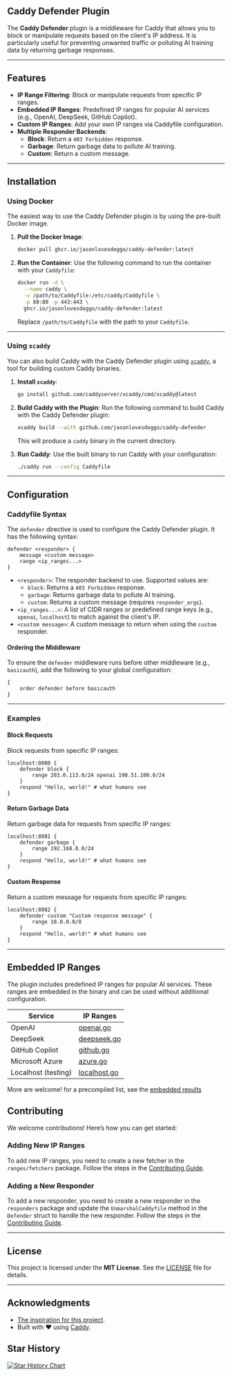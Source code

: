 ## **Caddy Defender Plugin**

The **Caddy Defender** plugin is a middleware for Caddy that allows you to block or manipulate requests based on the client's IP address. It is particularly useful for preventing unwanted traffic or polluting AI training data by returning garbage responses.

---

## **Features**

- **IP Range Filtering**: Block or manipulate requests from specific IP ranges.
- **Embedded IP Ranges**: Predefined IP ranges for popular AI services (e.g., OpenAI, DeepSeek, GitHub Copilot).
- **Custom IP Ranges**: Add your own IP ranges via Caddyfile configuration.
- **Multiple Responder Backends**:
  - **Block**: Return a `403 Forbidden` response.
  - **Garbage**: Return garbage data to pollute AI training.
  - **Custom**: Return a custom message.

---

## **Installation**

### **Using Docker**

The easiest way to use the Caddy Defender plugin is by using the pre-built Docker image.

1. **Pull the Docker Image**:
   ```bash
   docker pull ghcr.io/jasonlovesdoggo/caddy-defender:latest
   ```

2. **Run the Container**:
   Use the following command to run the container with your `Caddyfile`:
   ```bash
   docker run -d \
     --name caddy \
     -v /path/to/Caddyfile:/etc/caddy/Caddyfile \
     -p 80:80 -p 443:443 \
     ghcr.io/jasonlovesdoggo/caddy-defender:latest
   ```

   Replace `/path/to/Caddyfile` with the path to your `Caddyfile`.
---

### **Using `xcaddy`**

You can also build Caddy with the Caddy Defender plugin using [`xcaddy`](https://github.com/caddyserver/xcaddy), a tool for building custom Caddy binaries.

1. **Install `xcaddy`**:
   ```bash
   go install github.com/caddyserver/xcaddy/cmd/xcaddy@latest
   ```

2. **Build Caddy with the Plugin**:
   Run the following command to build Caddy with the Caddy Defender plugin:
   ```bash
   xcaddy build --with github.com/jasonlovesdoggo/caddy-defender
   ```

   This will produce a `caddy` binary in the current directory.

3. **Run Caddy**:
   Use the built binary to run Caddy with your configuration:
   ```bash
   ./caddy run --config Caddyfile
   ```

---

## **Configuration**

### **Caddyfile Syntax**

The `defender` directive is used to configure the Caddy Defender plugin. It has the following syntax:

```caddyfile
defender <responder> {
    message <custom message>
    range <ip_ranges...>
}
```

- `<responder>`: The responder backend to use. Supported values are:
  - `block`: Returns a `403 Forbidden` response.
  - `garbage`: Returns garbage data to pollute AI training.
  - `custom`: Returns a custom message (requires `responder_args`).
- `<ip_ranges...>`: A list of CIDR ranges or predefined range keys (e.g., `openai`, `localhost`) to match against the client's IP.
- `<custom message>`: A custom message to return when using the `custom` responder.
#### **Ordering the Middleware**
To ensure the `defender` middleware runs before other middleware (e.g., `basicauth`), add the following to your global configuration:

```caddyfile
{
    order defender before basicauth
}
```

---

### **Examples**

#### **Block Requests**
Block requests from specific IP ranges:
```caddyfile
localhost:8080 {
    defender block {
        range 203.0.113.0/24 openai 198.51.100.0/24 
    } 
    respond "Hello, world!" # what humans see
}
```

#### **Return Garbage Data**
Return garbage data for requests from specific IP ranges:
```caddyfile
localhost:8081 {
    defender garbage {
        range 192.168.0.0/24 
    }
    respond "Hello, world!" # what humans see
}
```

#### **Custom Response**
Return a custom message for requests from specific IP ranges:
```caddyfile
localhost:8082 {
    defender custom "Custom response message" {
        range 10.0.0.0/8
    } 
    respond "Hello, world!" # what humans see
} 
```

---

## **Embedded IP Ranges**

The plugin includes predefined IP ranges for popular AI services. These ranges are embedded in the binary and can be used without additional configuration.

| Service             | IP Ranges                                    |
|---------------------|----------------------------------------------|
| OpenAI              | [openai.go](ranges/fetchers/openai.go)       |
| DeepSeek            | [deepseek.go](ranges/fetchers/deepseek.go)   |
| GitHub Copilot      | [github.go](ranges/fetchers/github.go)       |
| Microsoft Azure     | [azure.go](ranges/fetchers/azure.go)         |
| Localhost (testing) | [localhost.go](ranges/fetchers/localhost.go) |

More are welcome! for a precompiled list, see the [embedded results](ranges/data/generated.go)

## **Contributing**

We welcome contributions! Here’s how you can get started:

### Adding New IP Ranges
To add new IP ranges, you need to create a new fetcher in the `ranges/fetchers` package. Follow the steps in the [Contributing Guide](CONTRIBUTING.md).

### Adding a New Responder

To add a new responder, you need to create a new responder in the `responders` package and update the `UnmarshalCaddyfile` method in the `Defender` struct to handle the new responder. Follow the steps in the [Contributing Guide](CONTRIBUTING.md).

---

## **License**

This project is licensed under the **MIT License**. See the [LICENSE](LICENSE) file for details.

---

## **Acknowledgments**

- [The inspiration for this project](https://www.reddit.com/r/selfhosted/comments/1i154h7/comment/m73pj9t/).
- Built with ❤️ using [Caddy](https://caddyserver.com).

## Star History

[![Star History Chart](https://api.star-history.com/svg?repos=JasonLovesDoggo/caddy-defender&type=Date)](https://star-history.com/#JasonLovesDoggo/caddy-defender&Date)
